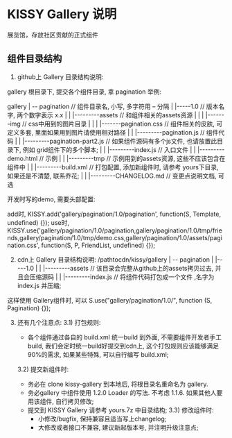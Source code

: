 KISSY Gallery 说明
==========================

展览馆，存放社区贡献的正式组件

组件目录结构
-------------------------------


1) github上 Gallery 目录结构说明:

gallery 根目录下, 提交各个组件目录, 拿 pagination 举例:

gallery
| -- pagination         // 组件目录名, 小写, 多字符用 – 分隔
|          |-----1.0    // 版本名字, 两个数字表示 x.x
|          |         |---------assets               // 和组件相关的assets资源
|          |         |               |-------img    // css中用到的图片目录
|          |         |               |-------pagination.css         // 组件相关的皮肤, 可定义多套, 里面如果用到图片请使用相对路径
|          |         |---------pagination.js                        // 组件代码
|          |         |---------pagination-part2.js                  // 如果组件源码有多个js文件, 也请放置此目录下, 例如 grid组件下的多个脚本;
|          |         |---------index.js                             // 入口文件
|          |         |---------demo.html                            // 示例
|          |         |---------tmp                                  // 示例用到的assets资源, 这些不应该包含在组件中
|          |         |---------build.xml                            // 打包配置, 添加新组件时, 请参考 yours下目录, 如果还是不清楚, 联系乔花;
|          |         |---------CHANGELOG.md                         // 变更点说明文档, 可选

开发时写的demo, 需要头部配置:

<script>
    KISSY.config({
        packages:[
            {
                name:"gallery",
                tag:"20111220",
                path:"../../../",  // 开发时目录, 发布到cdn上需要适当修改
                charset:"utf-8"
            }
        ]
    });
</script>
add时, KISSY.add('gallery/pagination/1.0/pagination', function(S, Template, undefined) {});
use时, KISSY.use('gallery/pagination/1.0/pagination,gallery/pagination/1.0/tmp/friends,gallery/pagination/1.0/tmp/demo.css,gallery/pagination/1.0/assets/pagination.css', function(S, P, FriendList, undefined) {});


2)	cdn上 Gallery 目录结构说明:
/pathtocdn/kissy/gallery
| -- pagination
|          |-----1.0
|          |         |---------assets    // 该目录会完整从github上的assets拷贝过去, 并且会压缩源码
|          |         |---------index.js   // 将组件代码打包成一个文件 ,名字为 index.js 并压缩;

这样使用 Gallery组件时, 可以 S.use("gallery/pagination/1.0/", function (S, Pagination) {});


3)	还有几个注意点:
    3.1) 打包规则:
    - 各个组件通过各自的 build.xml 统一build 到外面, 不需要组件开发者手工build, 我们会定时统一build好提交到cdn上, 这个打包规则应该能够满足90%的需求, 如果某些特殊, 可以自行编写 build.xml;

    3.2) 提交新组件时:
    - 务必在 clone  kissy-gallery 到本地后, 将根目录名重命名为 gallery.
    - 务必gallery 中组件使用 1.2.0 Loader 的写法. 不考虑 1.1.6. 如果其他人要用该组件, 自行拷贝修改;
    - 提交到 KISSY Gallery 请参考 yours.7z 中目录结构;
    3.3) 修改组件时:
       - 小修改/bugfix, 保持兼容且适当写上changelog;
       - 大修改或者接口不兼容, 建议新起版本号, 并注明升级注意点;

